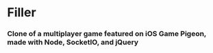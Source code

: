 # Filler
### Clone of a multiplayer game featured on iOS Game Pigeon, made with Node, SocketIO, and jQuery
